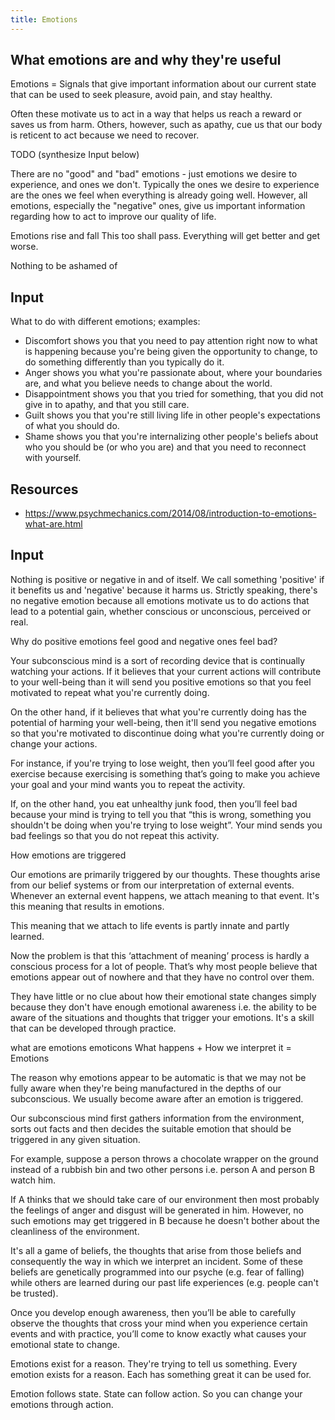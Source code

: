 ```yaml
---
title: Emotions
---
```


## What emotions are and why they're useful
Emotions = Signals that give important information about our current state that can be used to seek pleasure, avoid pain, and stay healthy.

Often these motivate us to act in a way that helps us reach a reward or saves us from harm. Others, however, such as apathy, cue us that our body is reticent to act because we need to recover.





TODO (synthesize Input below)

There are no "good" and "bad" emotions - just emotions we desire to experience, and ones we don't. Typically the ones we desire to experience are the ones we feel when everything is already going well. However, all emotions, especially the "negative" ones, give us important information regarding how to act to improve our quality of life.

Emotions rise and fall
This too shall pass. Everything will get better and get worse.

Nothing to be ashamed of


## Input
What to do with different emotions; examples:
- Discomfort shows you that you need to pay attention right now to what is happening because you're being given the opportunity to change, to do something differently than you typically do it.
- Anger shows you what you're passionate about, where your boundaries are, and what you believe needs to change about the world.
- Disappointment shows you that you tried for something, that you did not give in to apathy, and that you still care.
- Guilt shows you that you're still living life in other people's expectations of what you should do.
- Shame shows you that you're internalizing other people's beliefs about who you should be (or who you are) and that you need to reconnect with yourself.

## Resources
- https://www.psychmechanics.com/2014/08/introduction-to-emotions-what-are.html

## Input

Nothing is positive or negative in and of itself. We call something 'positive' if it benefits us and 'negative' because it harms us. Strictly speaking, there's no negative emotion because all emotions motivate us to do actions that lead to a potential gain, whether conscious or unconscious, perceived or real.



Why do positive emotions feel good and negative ones feel bad?

Your subconscious mind is a sort of recording device that is continually watching your actions. If it believes that your current actions will contribute to your well-being than it will send you positive emotions so that you feel motivated to repeat what you're currently doing.

On the other hand, if it believes that what you're currently doing has the potential of harming your well-being, then it'll send you negative emotions so that you're motivated to discontinue doing what you're currently doing or change your actions.

For instance, if you're trying to lose weight, then you’ll feel good after you exercise because exercising is something that’s going to make you achieve your goal and your mind wants you to repeat the activity.

If, on the other hand, you eat unhealthy junk food, then you’ll feel bad because your mind is trying to tell you that “this is wrong, something you shouldn't be doing when you're trying to lose weight”. Your mind sends you bad feelings so that you do not repeat this activity.




How emotions are triggered

Our emotions are primarily triggered by our thoughts. These thoughts arise from our belief systems or from our interpretation of external events. Whenever an external event happens, we attach meaning to that event. It's this meaning that results in emotions.

This meaning that we attach to life events is partly innate and partly learned.

Now the problem is that this ‘attachment of meaning’ process is hardly a conscious process for a lot of people. That’s why most people believe that emotions appear out of nowhere and that they have no control over them.

They have little or no clue about how their emotional state changes simply because they don't have enough emotional awareness i.e. the ability to be aware of the situations and thoughts that trigger your emotions. It's a skill that can be developed through practice.

what are emotions emoticons
What happens + How we interpret it = Emotions

The reason why emotions appear to be automatic is that we may not be fully aware when they're being manufactured in the depths of our subconscious. We usually become aware after an emotion is triggered.

Our subconscious mind first gathers information from the environment, sorts out facts and then decides the suitable emotion that should be triggered in any given situation.

For example, suppose a person throws a chocolate wrapper on the ground instead of a rubbish bin and two other persons i.e. person A and person B watch him.

If A thinks that we should take care of our environment then most probably the feelings of anger and disgust will be generated in him. However, no such emotions may get triggered in B because he doesn't bother about the cleanliness of the environment.

It's all a game of beliefs, the thoughts that arise from those beliefs and consequently the way in which we interpret an incident. Some of these beliefs are genetically programmed into our psyche (e.g. fear of falling) while others are learned during our past life experiences (e.g. people can't be trusted).

Once you develop enough awareness, then you’ll be able to carefully observe the thoughts that cross your mind when you experience certain events and with practice, you’ll come to know exactly what causes your emotional state to change.

Emotions exist for a reason. They're trying to tell us something.
Every emotion exists for a reason. Each has something great it can be used for.

Emotion follows state. State can follow action. So you can change your emotions through action.
